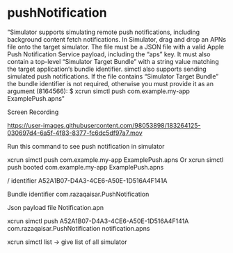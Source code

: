 # pushNotification

“Simulator supports simulating remote push notifications, including background content fetch notifications. In Simulator, drag and drop an APNs file onto the target simulator. The file must be a JSON file with a valid Apple Push Notification Service payload, including the “aps” key. It must also contain a top-level “Simulator Target Bundle” with a string value matching the target application‘s bundle identifier.
simctl also supports sending simulated push notifications. If the file contains “Simulator Target Bundle” the bundle identifier is not required, otherwise you must provide it as an argument (8164566):
$ xcrun simctl push <device> com.example.my-app ExamplePush.apns"


Screen Recording



https://user-images.githubusercontent.com/98053898/183264125-030697d4-6a5f-4f83-8377-fc6dc5df97a7.mov


Run this command to see push notification in simulator

xcrun simctl push <device> com.example.my-app ExamplePush.apns
Or
xcrun simctl push booted com.example.my-app ExamplePush.apns


<device>/ identifier
A52A1B07-D4A3-4CE6-A50E-1D516A4F141A

Bundle identifier
com.razaqaisar.PushNotification

Json payload file
Notification.apn


xcrun simctl push A52A1B07-D4A3-4CE6-A50E-1D516A4F141A com.razaqaisar.PushNotification notification.apns


xcrun simctl list -> give list of all simulator

